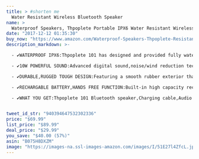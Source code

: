 ```yaml
---
title: > #shorten me
  Water Resistant Wireless Bluetooth Speaker
name: >
  Waterproof Speakers, Thpoplete Portable IPX6 Water Resistant Wireless Bluetooth 4.1 Speaker with Dual 5W Driver Up to 15 Hours Play Time, Built-in Mic / Super Loud Sound for Outdoor, iPhone, Android
date: "2017-12-12 01:35:30"
buy_now: "https://www.amazon.com/Waterproof-Speakers-Thpoplete-Resistant-Bluetooth/dp/B075H8DXZM?SubscriptionId=AKIAIA5RBQIWQVTCUEUQ&tag=coldcutdeals-20&linkCode=xm2&camp=2025&creative=165953&creativeASIN=B075H8DXZM"
description_markdown: >-

  - ✔WATERPROOF IPX6:Thpoplete 101 has designed and provided fully waterproof of high incursion protection degree of IPX6, some competitors may offer an IPX4 rating only at splash proof or light rain,not waterproof.To be dust proof,mudproof,shockproof,rainproof,snowproof on the swimming pool,shower,beach.

  - ✔10W POWERFUL SOUND:Advanced digital sound,noise/wind reduction technology,and unique loudspeaker cavity structure to deliver premium acoustic sound,crystal clear balanced bass,if you have two Thpoplete 101 Bluetooth speakers,connect them together to create left and right channels to enjoy 20 Watts surround sound after pairing,perfect for home,parties,Back to school gift,Christmas gift,Thanksgiving day,Halloween,Black Friday,Cyber Monday.

  - ✔DURABLE,RUGGED TOUGH DESIGN:Featuring a smooth rubber exterior that protects the speaker from scratches and impact,Thpoplete 101 is one of the toughest Bluetooth speakers,even car ran over it without damage,perfect for travel&hiking,camping,Boating,Kayaking,outdoor adventure.

  - ✔RECHARGABLE BATTERY,HANDS FREE FUNCTION:Built-in high capacity rechargeable lithium polymer,can be replenished via the micro USB charging port. Answer phone calls using the hands free function.Bluetooth V4.1 Works with cell phones,amazon new echo dot,iphone,iPad, iPod, HTC,Samsung,Tablets,play audio from Laptops,PCs,mp3 player, 3.5mm audio mini jack allows simple wired connectivity.

  - ✔WHAT YOU GET:Thpoplete 101 Bluetooth speaker,Charging cable,Audio cable,Climbing hook,User Manual,our worry-free 12-month warranty and friendly customer service,which make your purchase absolutely risk-free and you can enjoy testing out it's quality and durability!


tweet_id_str: "940394647532302336"
price: "$69.99"
list_price: "$89.99"
deal_price: "$29.99"
you_save: "$40.00 (57%)"
asin: "B075H8DXZM"
image: "https://images-na.ssl-images-amazon.com/images/I/51E27l4ZfcL.jpg"
---
```


